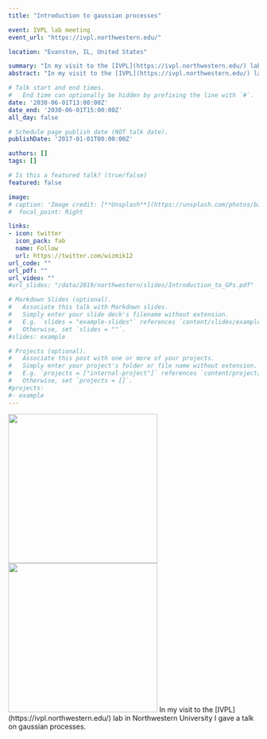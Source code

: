```yaml
---
title: "Introduction to gaussian processes"

event: IVPL lab meeting
event_url: "https://ivpl.northwestern.edu/"

location: "Evanston, IL, United States"

summary: "In my visit to the [IVPL](https://ivpl.northwestern.edu/) lab in Northwestern University I gave a talk on gaussian processes."
abstract: "In my visit to the [IVPL](https://ivpl.northwestern.edu/) lab in Northwestern University I gave a talk on gaussian processes."

# Talk start and end times.
#   End time can optionally be hidden by prefixing the line with `#`.
date: '2030-06-01T13:00:00Z'
date_end: '2030-06-01T15:00:00Z'
all_day: false

# Schedule page publish date (NOT talk date).
publishDate: '2017-01-01T00:00:00Z'

authors: []
tags: []

# Is this a featured talk? (true/false)
featured: false

image:
# caption: 'Image credit: [**Unsplash**](https://unsplash.com/photos/bzdhc5b3Bxs)'
#  focal_point: Right

links:
- icon: twitter
  icon_pack: fab
  name: Follow
  url: https://twitter.com/wizmik12
url_code: ""
url_pdf: ""
url_video: ""
#url_slides: "/data/2019/northwestern/slides/Introduction_to_GPs.pdf"

# Markdown Slides (optional).
#   Associate this talk with Markdown slides.
#   Simply enter your slide deck's filename without extension.
#   E.g. `slides = "example-slides"` references `content/slides/example-slides.md`.
#   Otherwise, set `slides = ""`.
#slides: example

# Projects (optional).
#   Associate this post with one or more of your projects.
#   Simply enter your project's folder or file name without extension.
#   E.g. `projects = ["internal-project"]` references `content/project/deep-learning/index.md`.
#   Otherwise, set `projects = []`.
#projects:
#- example
---
```


<img src="/img/2019/Northwestern/WhatsApp Image 2019-11-22 at 22.50.46.jpeg" alt="" width="300"/>
<img src="/img/2019/Northwestern/WhatsApp Image 2019-11-22 at 22.50.45.jpeg" alt="" width="300"/>
In my visit to the [IVPL](https://ivpl.northwestern.edu/) lab in Northwestern University I gave a talk on gaussian processes.

